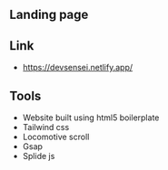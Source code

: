 ## Landing page

## Link

- https://devsensei.netlify.app/

## Tools

- Website built using html5 boilerplate
- Tailwind css
- Locomotive scroll
- Gsap
- Splide js
